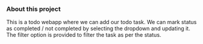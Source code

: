 ### About this project

This is a todo webapp where we can add our todo task. We can mark status as completed / not completed by selecting the dropdown and updating it. The filter option is provided to filter the task as per the status. 